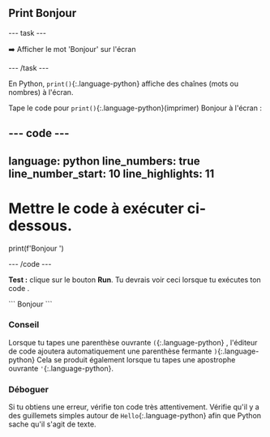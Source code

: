 <h2 class="c-project-heading--task">Print Bonjour</h2>

\--- task ---

➡️ Afficher le mot 'Bonjour' sur l'écran

\--- /task ---

En Python, `print()`{:.language-python} affiche des chaînes (mots ou nombres) à l'écran.

Tape le code pour `print()`{:.language-python}(imprimer) Bonjour à l'écran :

<div class="c-project-code">

## --- code ---

language: python
line_numbers: true
line_number_start: 10
line_highlights: 11
--------------------------------------------------------

# Mettre le code à exécuter ci-dessous.

print(f'Bonjour ')

\--- /code ---

</div>

**Test :** clique sur le bouton **Run**.
Tu devrais voir ceci lorsque tu exécutes ton code .

<div class="c-project-output">
```
Bonjour
```
</div>

<div class="c-project-callout c-project-callout--tip">

### Conseil

Lorsque tu tapes une parenthèse ouvrante `(`{:.language-python} , l'éditeur de code ajoutera automatiquement une parenthèse fermante `)`{:.language-python}
Cela se produit également lorsque tu tapes une apostrophe ouvrante `'`{:.language-python}.

</div>

<div class="c-project-callout c-project-callout--debug">

### Déboguer

Si tu obtiens une erreur, vérifie ton code très attentivement. Vérifie qu'il y a des guillemets simples autour de `Hello`{:.language-python} afin que Python sache qu'il s'agit de texte.

</div>
